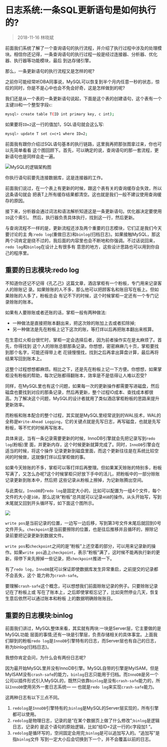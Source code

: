 # 日志系统:一条SQL更新语句是如何执行的?

> 2018-11-16 林晓斌

前面我们系统了解了一个查询语句的执行流程，并介绍了执行过程中涉及的处理模块。相信你还记得，一条查询语句的执行过程一般是经过连接器、分析器、优化器、执行器等功能模块，最后 到达存储引擎。

那么，一条更新语句的执行流程又是怎样的呢?

之前你可能经常听DBA同事说，MySQL可以恢复到半个月内任意一秒的状态，惊叹的同时，你是不是心中也会不免会好奇，这是怎样做到的呢?

我们还是从一个表的一条更新语句说起，下面是这个表的创建语句，这个表有一个主键`ID`和一个整型字段`c`:

``` bash
mysql> create table T(ID int primary key, c int);
```

如果要将`ID=2`这一行的值加1，SQL语句就会这么写:

``` bash
mysql> update T set c=c+1 where ID=2;
```

前面我有跟你介绍过SQL语句基本的执行链路，这里我再把那张图拿过来，你也可以先简单看看 这个图回顾下。首先，可以确定的说，查询语句的那一套流程，更新语句也是同样会走一遍。

![MySQL的逻辑架构图](https://img.szpinc.org/2021/04/12/16/02.png)

你执行语句前要先连接数据库，这是连接器的工作。

前面我们说过，在一个表上有更新的时候，跟这个表有关的查询缓存会失效，所以这条语句就会 把表T上所有缓存结果都清空。这也就是我们一般不建议使用查询缓存的原因。

接下来，分析器会通过词法和语法解析知道这是一条更新语句。优化器决定要使用`ID`这个索引。 然后，执行器负责具体执行，找到这一行，然后更新。

与查询流程不一样的是，更新流程还涉及两个重要的日志模块，它们正是我们今天要讨论的主 角:`redo log`(重做日志)和`binlog`(归档日志)。如果接触MySQL，那这两个词肯定是绕不过的，我后面的内容里也会不断地和你强调。不过话说回来，`redo log`和`binlog`在设计上有很多有 意思的地方，这些设计思路也可以用到你自己的程序里。

## 重要的日志模块:redo log

不知道你还记不记得《孔乙己》这篇文章，酒店掌柜有一个粉板，专门用来记录客人的赊账记 录。如果赊账的人不多，那么他可以把顾客名和账目写在板上。但如果赊账的人多了，粉板总会 有记不下的时候，这个时候掌柜一定还有一个专门记录赊账的账本。

如果有人要赊账或者还账的话，掌柜一般有两种做法:

- 一种做法是直接把账本翻出来，把这次赊的账加上去或者扣除掉;
- 另一种做法是先在粉板上记下这次的账，等打烊以后再把账本翻出来核算。

在生意红火柜台很忙时，掌柜一定会选择后者，因为前者操作实在是太麻烦了。首先，你得找到 这个人的赊账总额那条记录。你想想，密密麻麻几十页，掌柜要找到那个名字，可能还得带上老 花镜慢慢找，找到之后再拿出算盘计算，最后再将结果写回到账本上。

这整个过程想想都麻烦。相比之下，还是先在粉板上记一下方便。你想想，如果掌柜没有粉板的帮助，每次记账都得翻账本，效率是不是低得让人难以忍受?

同样，在MySQL里也有这个问题，如果每一次的更新操作都需要写进磁盘，然后磁盘也要找到对应的那条记录，然后再更新，整个过程IO成本、查找成本都很高。为了解决这个问题，MySQL的设计者就用了类似酒店掌柜粉板的思路来提升更新效率。

而粉板和账本配合的整个过程，其实就是MySQL里经常说到的WAL技术，WAL的全称是`Write-Ahead Logging`，它的关键点就是先写日志，再写磁盘，也就是先写粉板，等不忙的时候再写账本。

具体来说，当有一条记录需要更新的时候，InnoDB引擎就会先把记录写到`redo log`(粉板)里 面，并更新内存，这个时候更新就算完成了。同时，`InnoDB`引擎会在适当的时候，将这个操作 记录更新到磁盘里面，而这个更新往往是在系统比较空闲的时候做，这就像打烊以后掌柜做的事。

如果今天赊账的不多，掌柜可以等打烊后再整理。但如果某天赊账的特别多，粉板写满了，又怎么办呢?这个时候掌柜只好放下手中的活儿，把粉板中的一部分赊账记录更新到账本中，然后把 这些记录从粉板上擦掉，为记新账腾出空间。

与此类似，`InnoDB`的`redo log`是固定大小的，比如可以配置为一组4个文件，每个文件的大小是`1GB`，那么这块“粉板”总共就可以记录`4GB`的操作。从头开始写，写到末尾就又回到开头循环写，如下面这个图所示。

![](https://img.szpinc.org/2021/04/12/16/PwcXKR.png)

`write pos`是当前记录的位置，一边写一边后移，写到第3号文件末尾后就回到0号文件开头。`checkpoint`是当前要擦除的位置，也是往后推移并且循环的，擦除记录前要把记录更新到数据文件。

`write pos`和`checkpoint`之间的是“粉板”上还空着的部分，可以用来记录新的操作。如果`write pos`追上`checkpoint`，表示“粉板”满了，这时候不能再执行新的更新，得停下来先擦掉一些记录，把`checkpoint`推进一下。

有了`redo log`，`InnoDB`就可以保证即使数据库发生异常重启，之前提交的记录都不会丢失，这个 能力称为`crash-safe`。

要理解`crash-safe`这个概念，可以想想我们前面赊账记录的例子。只要赊账记录记在了粉板上或 写在了账本上，之后即使掌柜忘记了，比如突然停业几天，恢复生意后依然可以通过账本和粉板 上的数据明确赊账账目。

## 重要的日志模块:binlog

前面我们讲过，MySQL整体来看，其实就有两块:一块是Server层，它主要做的是MySQL功能 层面的事情;还有一块是引擎层，负责存储相关的具体事宜。上面我们聊到的粉板`redo log`是`InnoDB`引擎特有的日志，而Server层也有自己的日志，称为binlog(归档日志)。

我想你肯定会问，为什么会有两份日志呢?

因为最开始MySQL里并没有InnoDB引擎。MySQL自带的引擎是MyISAM，但是MyISAM没有`crash-safe`的能力，`binlog`日志只能用于归档。而`InnoDB`是另一个公司以插件形式引入MySQL的，既然只依靠`binlog`是没有`crash-safe`能力的，所以`InnoDB`使用另外一套日志系统— — 也就是`redo log`来实现`crash-safe`能力。

这两种日志有以下三点不同。

1. `redolog`是`InnoDB`引擎特有的;`binlog`是MySQL的Server层实现的，所有引擎都可以使用。
2. `redolog`是物理日志，记录的是“在某个数据页上做了什么修改”;`binlog`是逻辑日志，记录的
是这个语句的原始逻辑，比如“给ID=2这一行的c字段加1 ”。
3. `redolog`是循环写的，空间固定会用完;`binlog`是可以追加写入的。“追加写”是指`binlog`文件
写到一定大小后会切换到下一个，并不会覆盖以前的日志。